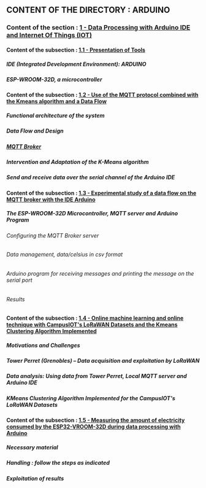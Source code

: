 ## CONTENT OF THE DIRECTORY : ARDUINO

### Content of the section : [1 - Data Processing with Arduino IDE and Internet Of Things (IOT)](https://github.com/madou-sow/OnlineML_ESP32/blob/main/ARDUINO/Data-processing-with-Arduino-IDE-and-IOT/README.md)
#### Content of the subsection : [1.1 - Presentation of Tools](https://github.com/madou-sow/OnlineML_ESP32/blob/main/ARDUINO/Data-processing-with-Arduino-IDE-and-IOT/ARDUINO-ESP32WROOM32D/README.md)
##### IDE (Integrated Development Environment): ARDUINO
##### ESP-WROOM-32D, a microcontroller

#### Content of the subsection : [1.2 - Use of the MQTT protocol combined with the Kmeans algorithm and a Data Flow](https://github.com/madou-sow/OnlineML_ESP32/blob/main/ARDUINO/Data-processing-with-Arduino-IDE-and-IOT/MQTT-KMEANS-DATAFLOW/README.md)
##### Functional architecture of the system
##### Data Flow and Design
##### [MQTT Broker](https://github.com/madou-sow/OnlineML_ESP32/blob/main/ARDUINO/Data-processing-with-Arduino-IDE-and-IOT/MQTT-PRINCIPLE/README.md)
##### Intervention and Adaptation of the K-Means algorithm
##### Send and receive data over the serial channel of the Arduino IDE

#### Content of the subsection : [1.3 - Experimental study of a data flow on the MQTT broker with the IDE Arduino](https://github.com/madou-sow/OnlineML_ESP32/blob/main/ARDUINO/Data-processing-with-Arduino-IDE-and-IOT/EXPERIMENTATION/README.md)
##### The ESP-WROOM-32D Microcontroller, MQTT server and Arduino Program
###### Configuring the MQTT Broker server
###### Data management, data/celsius in csv format
###### Arduino program for receiving messages and printing the message on the serial port
###### Results

#### Content of the subsection : [1.4 - Online machine learning and online technique with CampusIOT's LoRaWAN Datasets and the Kmeans Clustering Algorithm Implemented](https://github.com/madou-sow/OnlineML_ESP32/blob/main/ARDUINO/Data-processing-with-Arduino-IDE-and-IOT/ONLINE-MACHINE-LEARNING-AND-ONLINE-TECHNIQUE-WITH-REAL-DATA/README.md)
##### Motivations and Challenges
##### Tower Perret (Grenobles) – Data acquisition and exploitation by LoRaWAN
##### Data analysis: Using data from Tower Perret, Local MQTT server and Arduino IDE
##### KMeans Clustering Algorithm Implemented for the CampusIOT's LoRaWAN Datasets

#### Content of the subsection : [1.5 - Measuring the amount of electricity consumed by the ESP32-VROOM-32D during data processing with Arduino](https://github.com/madou-sow/OnlineML_ESP32/blob/main/ARDUINO/Data-processing-with-Arduino-IDE-and-IOT/MEASURE-THE-AMOUNT-OF-ELECTRICITY-CONSUMED/README.md)
##### Necessary material
##### Handling : follow the steps as indicated
##### Exploitation of results
